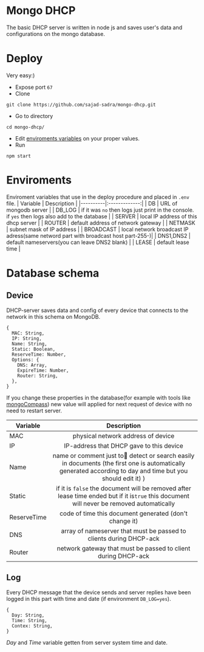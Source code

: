 # **Mongo DHCP**
The basic DHCP server is written in node js and saves user's data and configurations on the mongo database.

# Deploy
Very easy:)
+ Expose port `67`
+ Clone
```
git clone https://github.com/sajad-sadra/mongo-dhcp.git
```
+ Go to directory
```
cd mongo-dhcp/
```
+ Edit [enviroments variables](https://github.com/sajad-sadra/mongo-dhcp#enviroments) on your proper values.
+ Run
```
npm start
```

# Enviroments
Enviroment variables that use in the deploy procedure and placed in `.env` file.
| Variable   |   Description      |
|----------|:-------------:|
| DB | URL of mongodb server |
| DB_LOG | if it was `no` then logs just print in the console. if `yes` then logs also add to the database |
| SERVER | local IP address of this dhcp server |
| ROUTER | default address of network gateway |
| NETMASK | subnet mask of IP address |
| BROADCAST | local network broadcast IP adress(same netword part with broadcast host part-255-)|
| DNS1,DNS2 | default nameservers(you can leave DNS2 blank) |
| LEASE | default lease time |

# Database schema

Device
-------
DHCP-server saves data and config of every device that connects to the network in this schema on MongoDB.
```
{
  MAC: String,
  IP: String,
  Name: String,
  Static: Boolean,
  ReserveTime: Number,
  Options: {
    DNS: Array,
    ExpireTime: Number,
    Router: String,
  },
}
```
If you change these properties in the database(for example with tools like [mongoCompass](https://www.mongodb.com/products/compass)) new value will applied for next request of device with no need to restart server.


| Variable   |   Description      |
|----------|:-------------:|
| MAC |  physical network address of device |
| IP |   IP-address that DHCP gave to this device    |
| Name | name or comment just to ٰdetect or search easily in documents (the first one is automatically generated according to day and time but you should edit it)  ) |
| Static | if it is `false` the document will be removed after lease time ended but if it is`true` this document will never be removed automatically |
| ReserveTime | code of time this document generated (don't change it)|
| DNS  | array of nameserver  that must be passed to clients during DHCP-ack |
| Router  | network gateway that must be passed to client during DHCP-ack |


Log
----
Every DHCP message that the device sends and server replies have been logged in this part with time and date (if environment `DB_LOG=yes`).
```
{
  Day: String,
  Time: String,
  Contex: String,
}
```
*Day* and *Time* variable getten from server system time and date.
